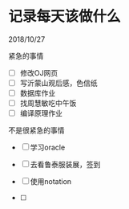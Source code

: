 # 记录每天该做什么

2018/10/27

紧急的事情

* [ ] 修改OJ网页
* [ ] 写沂蒙山观后感，色信纸
* [ ] 数据库作业
* [ ] 找周慧敏吃中午饭
* [ ] 编译原理作业

不是很紧急的事情

* [ ] 学习oracle
* [ ] 去看鲁泰服装展，签到
* [ ] 使用notation

* [ ] 


